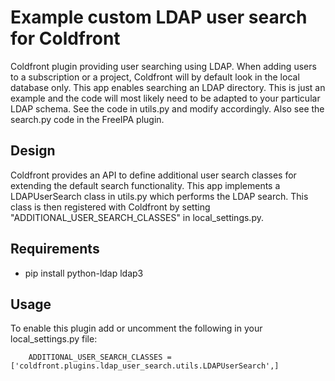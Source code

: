 # Example custom LDAP user search for Coldfront

Coldfront plugin providing user searching using LDAP. When adding
users to a subscription or a project, Coldfront will by default look in the
local database only. This app enables searching an LDAP directory. This is just
an example and the code will most likely need to be adapted to your particular
LDAP schema. See the code in utils.py and modify accordingly. Also see the
search.py code in the FreeIPA plugin.

## Design

Coldfront provides an API to define additional user search classes for
extending the default search functionality. This app implements a
LDAPUserSearch class in utils.py which performs the LDAP search. This class is
then registered with Coldfront by setting "ADDITIONAL\_USER\_SEARCH\_CLASSES"
in local\_settings.py.

## Requirements

- pip install python-ldap ldap3

## Usage

To enable this plugin add or uncomment the following in your
local\_settings.py file:

```
    ADDITIONAL_USER_SEARCH_CLASSES = ['coldfront.plugins.ldap_user_search.utils.LDAPUserSearch',]
```
